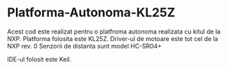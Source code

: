 # Platforma-Autonoma-KL25Z
Acest cod este realizat pentru o platfroma autonoma realizata cu kitul de la NXP.
Platforma folosita este KL25Z.
Driver-ul de motoare este tot cel de la NXP rev. 0
Senzorii de distanta sunt model HC-SR04+

IDE-ul folosit este Keil.
